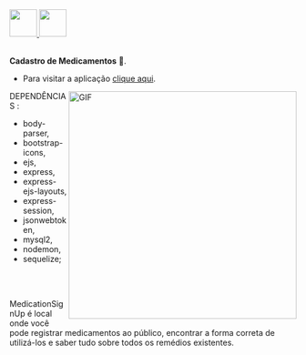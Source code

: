 <a href="https://github.com/pedrodeborba" target="_blank">
  <img src="https://cdn.iconscout.com/icon/free/png-256/github-108-438008.png" width="48px" height="48px">
</a> 
<a href="https://www.instagram.com/pedrodeborba" target="_blank">
  <img src="https://cdn.icon-icons.com/icons2/1211/PNG/512/1491579602-yumminkysocialmedia36_83067.png" width="48px" height="48px">
</a> 

<br />
<br />

**Cadastro de Medicamentos** 🚀. 

- Para visitar a aplicação <a href="https://github.com/johnatas-henrique/johnatas-henrique/blob/master/curriculo.pdf" target="_blank">clique aqui</a>.

  <img align="right" alt="GIF" src="https://i.pinimg.com/originals/e4/26/70/e426702edf874b181aced1e2fa5c6cde.gif" width="400px" />

DEPENDÊNCIAS : 
- body-parser,
- bootstrap-icons,
- ejs,
- express,
- express-ejs-layouts,
- express-session,
- jsonwebtoken,
- mysql2,
- nodemon,
- sequelize;


<br />
<br />

MedicationSignUp é local onde você pode registrar medicamentos ao público, encontrar a forma correta de utilizá-los e saber tudo sobre todos os remédios existentes.
